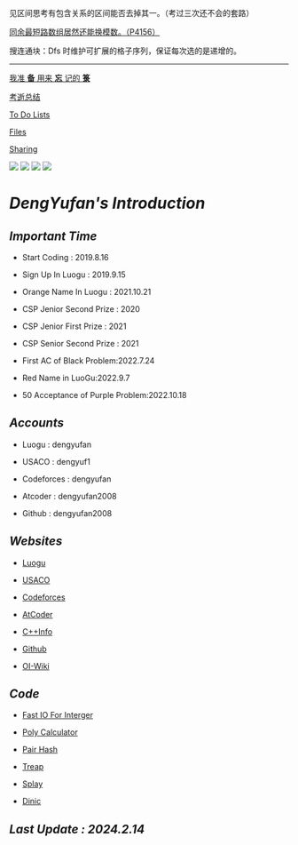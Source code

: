 见区间思考有包含关系的区间能否去掉其一。（考过三次还不会的套路）

[同余最短路数组居然还能换模数。（P4156）](https://www.luogu.com.cn/problem/P4156)

搜连通块：Dfs 时维护可扩展的格子序列，保证每次选的是递增的。

----

[我准 **备** 用来 **忘** 记的 **箓**](https://www.luogu.com.cn/paste/lvmrhjxm)

[考逝总结](https://www.luogu.com.cn/paste/j2ee18mi)

[To Do Lists](https://www.luogu.com.cn/paste/lcysbo18)

[Files](https://www.luogu.com.cn/team/33225#file)

[Sharing](https://www.luogu.com.cn/paste/frklj4he)

![](https://count.getloli.com/get/@Made_in_Code?theme=gelbooru)
![](https://www.ipip5.com/ipimg/)
![](https://luogu.wao3.cn/api/practice?id=250810&dark_mode=true)
![](https://luogu.wao3.cn/api/guzhi?id=250810&scores=100,26,0,55,60&dark_mode=true)
# *DengYufan's Introduction*

## *Important Time*
- Start Coding : 2019.8.16

- Sign Up In Luogu : 2019.9.15

- Orange Name In Luogu : 2021.10.21

- CSP Jenior Second Prize : 2020

- CSP Jenior First Prize : 2021

- CSP Senior Second Prize : 2021

- First AC of Black Problem:2022.7.24

- Red Name in LuoGu:2022.9.7

- 50 Acceptance of Purple Problem:2022.10.18

## *Accounts*
- Luogu : dengyufan

- USACO : dengyuf1

- Codeforces : dengyufan

- Atcoder : dengyufan2008

- Github : dengyufan2008

## *Websites*
- [Luogu](http://www.luogu.com.cn)

- [USACO](https://train.usaco.org)

- [Codeforces](https://codeforces.com)

- [AtCoder](https://atcoder.jp)

- [C++Info](https://zh.cppreference.com/w/%E9%A6%96%E9%A1%B5)

- [Github](https://github.com)

- [OI-Wiki](https://oiwiki.com)

## *Code*
- [Fast IO For Interger](https://www.luogu.com.cn/paste/a6g4tzxa)

- [Poly Calculator](https://www.luogu.com.cn/paste/otlhoocq)

- [Pair Hash](https://www.luogu.com.cn/paste/bwkr5zb3)

- [Treap](https://www.luogu.com.cn/paste/201bgmoy)

- [Splay](https://www.luogu.com.cn/paste/t1c5l25d)

- [Dinic](https://www.luogu.com.cn/paste/1ltjkyl7)

## *Last Update : 2024.2.14*
